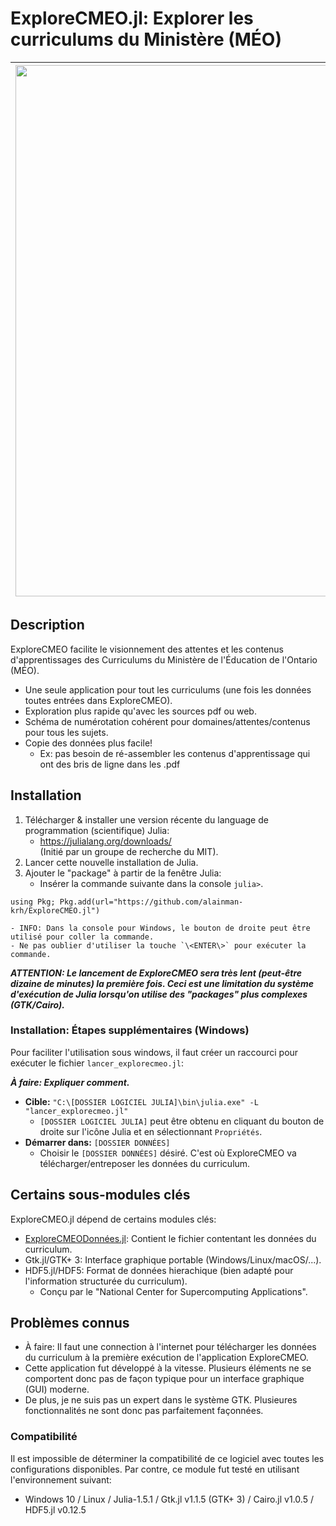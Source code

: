 # ExploreCMEO.jl: Explorer les curriculums du Ministère (MÉO)

| <img src="https://raw.githubusercontent.com/alainman-krh/ExploreCMEODonnees.jl/master/images/ExploreCMEO_fleche.png" width="850"> |
| :---: |

## Description

ExploreCMEO facilite le visionnement des attentes et les contenus d'apprentissages des Curriculums du Ministère de l'Éducation de l'Ontario (MÉO).
 - Une seule application pour tout les curriculums (une fois les données toutes entrées dans ExploreCMEO).
 - Exploration plus rapide qu'avec les sources pdf ou web.
 - Schéma de numérotation cohérent pour domaines/attentes/contenus pour tous les sujets.
 - Copie des données plus facile!
   - Ex: pas besoin de ré-assembler les contenus d'apprentissage qui ont des bris de ligne dans les .pdf

## Installation
 1. Télécharger & installer une version récente du language de programmation (scientifique) Julia:
    - <https://julialang.org/downloads/></br>
(Initié par un groupe de recherche du MIT).
 1. Lancer cette nouvelle installation de Julia.
 1. Ajouter le "package" à partir de la fenêtre Julia:
    - Insérer la commande suivante dans la console `julia>`.
```
using Pkg; Pkg.add(url="https://github.com/alainman-krh/ExploreCMEO.jl")
```
    - INFO: Dans la console pour Windows, le bouton de droite peut être utilisé pour coller la commande.
    - Ne pas oublier d'utiliser la touche `\<ENTER\>` pour exécuter la commande.

***ATTENTION: Le lancement de ExploreCMEO sera très lent (peut-être dizaine de minutes) la première fois. Ceci est une limitation du système d'exécution de Julia lorsqu'on utilise des "packages" plus complexes (GTK/Cairo).***

### Installation: Étapes supplémentaires (Windows)
Pour faciliter l'utilisation sous windows, il faut créer un raccourci pour exécuter le fichier `lancer_explorecmeo.jl`:

***À faire: Expliquer comment.***

 - **Cible:** `"C:\[DOSSIER LOGICIEL JULIA]\bin\julia.exe" -L "lancer_explorecmeo.jl"`
   - `[DOSSIER LOGICIEL JULIA]` peut être obtenu en cliquant du bouton de droite sur l'icône Julia et en sélectionnant `Propriétés`.
 - **Démarrer dans:** `[DOSSIER DONNÉES]`
   - Choisir le `[DOSSIER DONNÉES]` désiré. C'est où ExploreCMEO va télécharger/entreposer les données du curriculum.

## Certains sous-modules clés
ExploreCMEO.jl dépend de certains modules clés:
 - [ExploreCMEODonnées.jl](https://github.com/alainman-krh/ExploreCMEODonnees.jl): Contient le fichier contentant les données du curriculum.
 - Gtk.jl/GTK+ 3: Interface graphique portable (Windows/Linux/macOS/...).
 - HDF5.jl/HDF5: Format de données hierachique (bien adapté pour l'information structurée du curriculum).
   - Conçu par le "National Center for Supercomputing Applications".

<a name="ProbConnus"></a>
## Problèmes connus
 - À faire: Il faut une connection à l'internet pour télécharger les données du curriculum à la première exécution de l'application ExploreCMEO.
 - Cette application fut développé à la vitesse. Plusieurs éléments ne se comportent donc pas de façon typique pour un interface graphique (GUI) moderne.
 - De plus, je ne suis pas un expert dans le système GTK. Plusieures fonctionnalités ne sont donc pas parfaitement façonnées.

### Compatibilité

Il est impossible de déterminer la compatibilité de ce logiciel avec toutes les configurations disponibles.  Par contre, ce module fut testé en utilisant l'environnement suivant:

- Windows 10 / Linux / Julia-1.5.1 / Gtk.jl v1.1.5 (GTK+ 3) / Cairo.jl v1.0.5 / HDF5.jl v0.12.5
